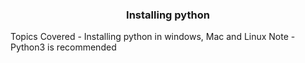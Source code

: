 <h3 align="center"> Installing python </h3>
Topics Covered - Installing python in windows, Mac and Linux
Note - Python3 is recommended
